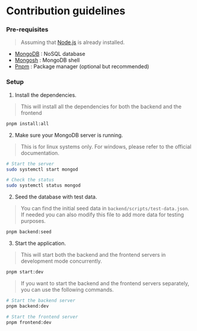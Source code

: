 # Contribution guidelines

### Pre-requisites

> Assuming that [Node.js](https://nodejs.org/en/download/) is already installed.

- [MongoDB](https://www.mongodb.com/docs/manual/installation/) : NoSQL database
- [Mongosh](https://www.mongodb.com/docs/mongodb-shell/install/) : MongoDB shell
- [Pnpm](https://pnpm.io/installation) : Package manager (optional but recommended)

### Setup

1. Install the dependencies.

> This will install all the dependencies for both the backend and the frontend

```bash
pnpm install:all
```

2. Make sure your MongoDB server is running.

> This is for linux systems only. For windows, please refer to the official documentation.

```bash
# Start the server
sudo systemctl start mongod

# Check the status
sudo systemctl status mongod
```

2. Seed the database with test data.

> You can find the initial seed data in `backend/scripts/test-data.json`. \
> If needed you can also modify this file to add more data for testing purposes.

```bash
pnpm backend:seed
```

3. Start the application.

> This will start both the backend and the frontend servers in development mode concurrently.

```bash
pnpm start:dev
```

> If you want to start the backend and the frontend servers separately, you can use the following commands.

```bash
# Start the backend server
pnpm backend:dev

# Start the frontend server
pnpm frontend:dev
```
